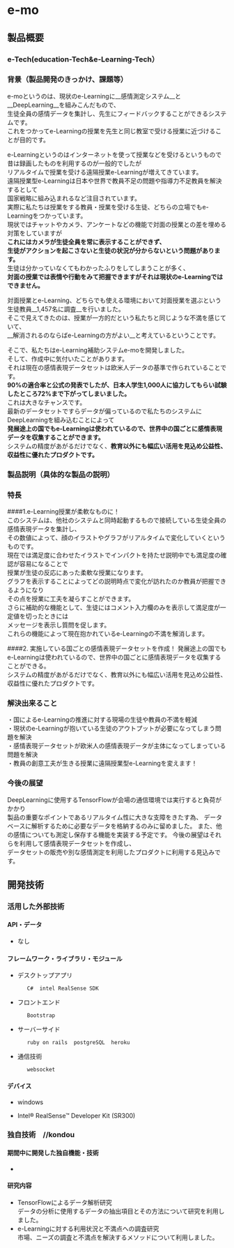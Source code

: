 # e-mo
## 製品概要
### e-Tech(education-Tech&e-Learning-Tech）

### 背景（製品開発のきっかけ、課題等）
e-moというのは、現状のe-Learningに__感情測定システム__と__DeepLearning__を組みこんだもので、  
生徒全員の感情データを集計し、先生にフィードバックすることができるシステムです。  
これをつかってe-Learningの授業を先生と同じ教室で受ける授業に近づけることが目的です。  

e-Learningというのはインターネットを使って授業などを受けるというもので  
昔は録画したものを利用するのが一般的でしたが  
リアルタイムで授業を受ける遠隔授業e-Learningが増えてきています。  
遠隔授業型e-Learningは日本や世界で教員不足の問題や指導力不足教員を解決するとして  
国家戦略に組み込まれるなど注目されています。  
実際に私たちは授業をする教員・授業を受ける生徒、どちらの立場でもe-Learningをつかっています。  
現状ではチャットやカメラ、アンケートなどの機能で対面の授業との差を埋める対策をしていますが  
__これにはカメラが生徒全員を常に表示することができず、  
生徒がアクションを起こさないと生徒の状況が分からないという問題があります。__  
生徒は分かっていなくてもわかったふりをしてしまうことが多く、  
 __対面の授業では表情や行動をみて把握できますがそれは現状のe-Learningではできません。__  

対面授業とe-Learning、どちらでも使える環境において対面授業を選ぶという生徒教員__1,457名に調査__を行いました。  
そこで見えてきたのは、授業が一方的だという私たちと同じような不満を感じていて、  
__解消されるのならばe-Learningの方がよい__と考えているということです。 

そこで、私たちはe-Learning補助システムe-moを開発しました。  
そして、作成中に気付いたことがあります。  
それは現在の感情表現データセットは欧米人データの基準で作られていることです。  
__90%の適合率と公式の発表でしたが、日本人学生1,000人に協力してもらい試験したところ72%まで下がってしまいました。__  
これは大きなチャンスです。  
最新のデータセットですらデータが偏っているので私たちのシステムにDeepLearningを組み込むことによって   
__発展途上の国でもe-Learningは使われているので、世界中の国ごとに感情表現データを収集することができます。__  
システムの精度があがるだけでなく、__教育以外にも幅広い活用を見込め公益性、収益性に優れたプロダクトです。__      　　

### 製品説明（具体的な製品の説明）
### 特長
####1.e-Learning授業が柔軟なものに！   
このシステムは、他社のシステムと同時起動するもので接続している生徒全員の感情表現データを集計し、    
その数値によって、顔のイラストやグラフがリアルタイムで変化していくというものです。  
現在では満足度に合わせたイラストでインパクトを持たせ説明中でも満足度の確認が容易になることで    
授業が生徒の反応にあった柔軟な授業になります。  
グラフを表示することによってどの説明時点で変化が訪れたのか教員が把握できるようになり    
その点を授業に工夫を凝らすことができます。  
さらに補助的な機能として、生徒にはコメント入力欄のみを表示して満足度が一定値を切ったときには    
メッセージを表示し質問を促します。  
これらの機能によって現在抱かれているe-Learningの不満を解消します。  

####2. 実施している国ごとの感情表現データセットを作成！
発展途上の国でもe-Learningは使われているので、世界中の国ごとに感情表現データを収集することができる。  
システムの精度があがるだけでなく、教育以外にも幅広い活用を見込め公益性、収益性に優れたプロダクトです。  

### 解決出来ること
・国によるe-Learningの推進に対する現場の生徒や教員の不満を軽減  
・現状のe-Learningが抱いている生徒のアウトプットが必要になってしまう問題を解決  
・感情表現データセットが欧米人の感情表現データが主体になってしまっている問題を解決  
・教員の創意工夫が生きる授業に遠隔授業型e-Learningを変えます！  

### 今後の展望
DeepLearningに使用するTensorFlowが会場の通信環境では実行すると負荷がかかり  
製品の重要なポイントであるリアルタイム性に大きな支障をきたす為、
データベースに解析するために必要なデータを格納するのみに留めました。
また、他の感情についても測定し保存する機能を実装する予定です。
今後の展望はそれらを利用して感情表現データセットを作成し、  
データセットの販売や別な感情測定を利用したプロダクトに利用する見込みです。


## 開発技術







### 活用した外部技術

#### API・データ

* なし




#### フレームワーク・ライブラリ・モジュール

* デスクトップアプリ




         C#  intel RealSense SDK




* フロントエンド




         Bootstrap




* サーバーサイド




         ruby on rails  postgreSQL  heroku  




* 通信技術




         websocket




#### デバイス

* windows

* Intel® RealSense™ Developer Kit (SR300)




### 独自技術　//kondou




#### 期間中に開発した独自機能・技術

* 







#### 研究内容

* TensorFlowによるデータ解析研究  
  データの分析に使用するデータの抽出項目とその方法について研究を利用しました。
* e-Learningに対する利用状況と不満点への調査研究  
  市場、ニーズの調査と不満点を解決するメソッドについて利用しました。	
